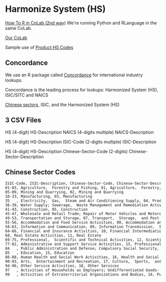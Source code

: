 # Harmonize System (HS)

[How To R in CoLab (2nd way)](https://www.geeksforgeeks.org/how-to-use-r-with-google-colaboratory/)
We're running Python and RLanguage in the same CoLab. 

[Our CoLab](https://colab.research.google.com/drive/1etpn1no8JgeUxwLr_5dBFEbt8sq5wd4v?usp=sharing)

Sample use of [Product HS Codes](https://model.georgia.org/display/exporters/)

## Concordance

We use an R package called [Concordance](https://github.com/insongkim/concordance) for international industry lookups.

Concordance is the leading process for lookups:
Harmonized System (HS),  ISIC/SITC and NAICS

[Chinese sectors](https://chatgpt.com/share/dbb6de4b-1366-4190-b284-3b7165951c61),  ISIC,  and the Harmonized System (HS)

## 3 CSV Files

HS (4-digit)
HS-Description
NAICS (4-digits multiple)
NAICS-Description

HS (4-digit)
HS-Description
ISIC-Code (2-digits multiple)
ISIC-Description 

HS (4-digit)
HS-Description
Chinese-Sector-Code (2-digits)
Chinese-Sector-Description

## Chinese Sector Codes

<pre style="font-size: 12px;">
ISIC-Code, ISIC-Description, Chinese-Sector-Code, Chinese-Sector-Description  
01-03, Agriculture,  Forestry and Fishing, 01, Agriculture,  Forestry,  Animal Husbandry,  and Fishery
05-09, Mining and Quarrying, 02, Mining and Quarrying  
10-33, Manufacturing, 03, Manufacturing
35   , Electricity,  Gas,  Steam and Air Conditioning Supply, 04, Production and Supply of Electricity,  Heat,  Gas,  and Water
36-39, Water Supply; Sewerage,  Waste Management and Remediation Activities, 04, Production and Supply of Electricity,  Heat,  Gas,  and Water
41-43, Construction, 05, Construction
45-47, Wholesale and Retail Trade; Repair of Motor Vehicles and Motorcycles, 06, Wholesale and Retail Trade
49-53, Transportation and Storage, 07, Transport,  Storage,  and Post
55-56, Accommodation and Food Service Activities, 08, Accommodation and Catering Services
58-63, Information and Communication, 09, Information Transmission,  Software,  and Information Technology Services
64-66, Financial and Insurance Activities, 10, Financial Intermediation
68, Real Estate Activities, 11, Real Estate
69-75, Professional,  Scientific and Technical Activities, 12, Scientific Research and Technical Services
77-82, Administrative and Support Service Activities, 13, Professional Services
84   , Public Administration and Defense; Compulsory Social Security, 14, Public Management,  Social Security,  and Social Organization
85   , Education, 15, Education
86-88, Human Health and Social Work Activities, 16, Health and Social Work
90-93, Arts,  Entertainment and Recreation, 17, Culture,  Sports,  and Entertainment
94-96, Other Service Activities, 18, Other Services
97   , Activities of Households as Employers; Undifferentiated Goods- and Services-Producing Activities of Households for Own Use, 18, Other Services
99   , Activities of Extraterritorial Organizations and Bodies, 14, Public Management,  Social Security,  and Social Organization
</pre>

<!--
The "ISIC_Code" column lists the ISIC codes,  using numerical ranges to denote broad categories.
The "ISIC_Description" column provides a description of each ISIC category.
The "Chinese_Sector_Code" column lists the corresponding numerical sector codes in the Chinese classification system.
The "Chinese_Sector_Description" column provides a description of each corresponding Chinese sector.
-->
